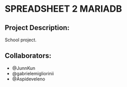 # SPREADSHEET 2 MARIADB
## Project Description:

School project.

## Collaborators:

- @JunnKun
- @gabrielemigliorinii
- @Aspideveleno